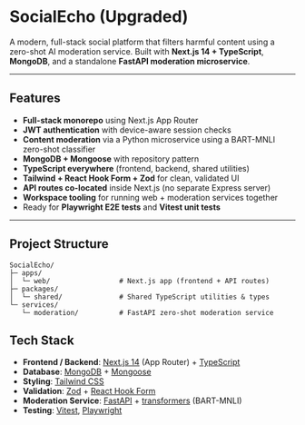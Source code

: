 
# SocialEcho (Upgraded)

A modern, full-stack social platform that filters harmful content using a zero-shot AI moderation service.
Built with **Next.js 14 + TypeScript**, **MongoDB**, and a standalone **FastAPI moderation microservice**.

---

## Features

* **Full-stack monorepo** using Next.js App Router
* **JWT authentication** with device-aware session checks
* **Content moderation** via a Python microservice using a BART-MNLI zero-shot classifier
* **MongoDB + Mongoose** with repository pattern
* **TypeScript everywhere** (frontend, backend, shared utilities)
* **Tailwind + React Hook Form + Zod** for clean, validated UI
* **API routes co-located** inside Next.js (no separate Express server)
* **Workspace tooling** for running web + moderation services together
* Ready for **Playwright E2E tests** and **Vitest unit tests**

---

## Project Structure

```
SocialEcho/
├─ apps/
│  └─ web/                 # Next.js app (frontend + API routes)
├─ packages/
│  └─ shared/              # Shared TypeScript utilities & types
└─ services/
   └─ moderation/          # FastAPI zero-shot moderation service

```

## Tech Stack

* **Frontend / Backend**: [Next.js 14](https://nextjs.org/) (App Router) + [TypeScript](https://www.typescriptlang.org/)
* **Database**: [MongoDB](https://www.mongodb.com/) + [Mongoose](https://mongoosejs.com/)
* **Styling**: [Tailwind CSS](https://tailwindcss.com/)
* **Validation**: [Zod](https://zod.dev/) + [React Hook Form](https://react-hook-form.com/)
* **Moderation Service**: [FastAPI](https://fastapi.tiangolo.com/) + [transformers](https://huggingface.co/docs/transformers/index) (BART-MNLI)
* **Testing**: [Vitest](https://vitest.dev/), [Playwright](https://playwright.dev/)

